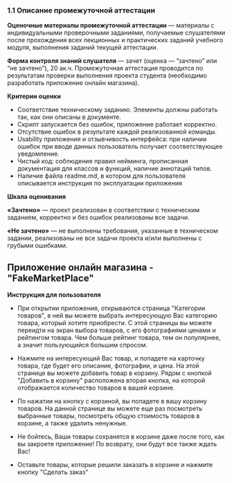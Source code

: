 ### 1.1 Описание промежуточной аттестации

**Оценочные материалы промежуточной аттестации** — материалы с индивидуальными проверочными заданиями, получаемые слушателями после прохождения всех лекционных и практических заданий учебного модуля, выполнения заданий текущей аттестации.

**Форма контроля знаний слушателя** — зачет (оценка — “зачтено” или “не зачтено”), 20 ак.ч.
Промежуточная аттестация проводится по результатам проверки выполнения проекта студента (необходимо разработать приложение онлайн магазина).

**Критерии оценки**

- Соответствие техническому заданию. Элементы должны работать так, как они описаны в документе. 
- Скрипт запускается без ошибок, приложение работает корректно.
- Отсутствие ошибок в результате каждой реализованной команды.
- Usability приложения и отзывчивость интерфейса: при наличии ошибок при вводе данных пользователь получает соответствующее уведомление.  
- Чистый код: соблюдение правил нейминга, прописанная документация для классов и функций, наличие аннотаций типов.
- Наличие файла readme.md, в котором для пользователя описывается инструкция по эксплуатации приложения

**Шкала оценивания**

**«Зачтено»** — проект реализован в соответствии с техническим заданием, корректно и без ошибок реализованы все задачи.

**«Не зачтено»** — не выполнены требования, указанные в техническом задании, реализованы не все задачи проекта и/или выполнены с грубыми ошибками.

## Приложение онлайн магазина - "FakeMarketPlace"

**Инструкция для пользователя**


- При открытии приложения, открываются страница "Категории товаров", в ней вы можете выбрать интересующую Вас категорию товара, который хотите приобрести.
С этой страницы вы можете переидти на экран выбора товаров, с его фотографиями ценами и рейтингом товара. Чем больше рейтинг товара, тем он популярнее, а значит пользующийся большим спросом.


- Нажмите на интересующий Вас товар, и попадете на карточку товара, где будет его описание, фотографии, и цена.
На этой странице вы можете добавить товар в корзину. Рядом с кнопкой "Добавить в корзину" расположена вторая кнопка, на которой отображается количество товаров в вашей корзине. 

- По нажатии на кнопку с корзиной, вы попадете в вашу корзину товаров. На данной странице вы можете еще раз посмотреть выбранные товары, посмотреть общую стоимость товаров в корзине, а также удалить ненужные.

- Не бойтесь, Ваши товары сохранятся в корзине даже после того, как вы закроете приложение! По возврату, они будут все также ждать Вас!

- Оставьте товары, которые решили заказать в корзине и нажмите кнопку "Сделать заказ"


